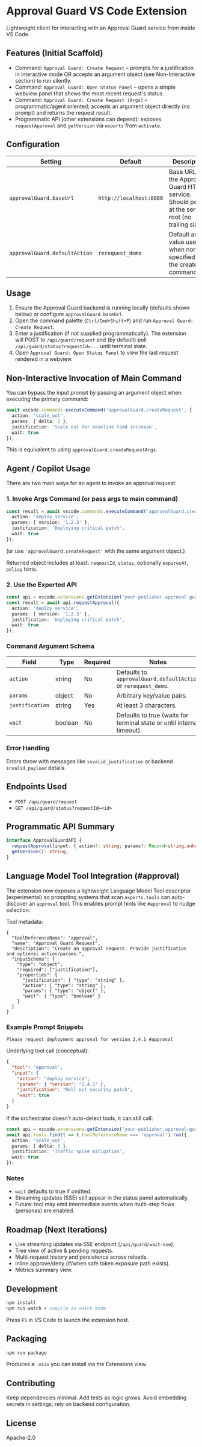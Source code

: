 # Approval Guard VS Code Extension

Lightweight client for interacting with an Approval Guard service from inside VS Code.

## Features (Initial Scaffold)
- Command: `Approval Guard: Create Request` – prompts for a justification in interactive mode OR accepts an argument object (see Non-Interactive section) to run silently.
- Command: `Approval Guard: Open Status Panel` – opens a simple webview panel that shows the most recent request's status.
- Command: `Approval Guard: Create Request (Args)` – programmatic/agent oriented; accepts an argument object directly (no prompt) and returns the request result.
- Programmatic API (other extensions can depend): exposes `requestApproval` and `getVersion` via `exports` from `activate`.

## Configuration
| Setting | Default | Description |
|---------|---------|-------------|
| `approvalGuard.baseUrl` | `http://localhost:8080` | Base URL of the Approval Guard HTTP service. Should point at the server root (no trailing slash). |
| `approvalGuard.defaultAction` | `rerequest_demo` | Default action value used when none specified in the create command/API. |

## Usage
1. Ensure the Approval Guard backend is running locally (defaults shown below) or configure `approvalGuard.baseUrl`.
2. Open the command palette (`Ctrl/Cmd+Shift+P`) and run `Approval Guard: Create Request`.
3. Enter a justification (if not supplied programmatically). The extension will POST to `/api/guard/request` and (by default) poll `/api/guard/status?requestId=...` until terminal state.
4. Open `Approval Guard: Open Status Panel` to view the last request rendered in a webview.

## Non-Interactive Invocation of Main Command
You can bypass the input prompt by passing an argument object when executing the primary command:
```ts
await vscode.commands.executeCommand('approvalGuard.createRequest', {
  action: 'scale_out',
  params: { delta: 2 },
  justification: 'Scale out for baseline load increase',
  wait: true
});
```
This is equivalent to using `approvalGuard.createRequestArgs`.

## Agent / Copilot Usage
There are two main ways for an agent to invoke an approval request:

### 1. Invoke Args Command (or pass args to main command)
```ts
const result = await vscode.commands.executeCommand('approvalGuard.createRequestArgs', {
  action: 'deploy_service',
  params: { version: '1.2.3' },
  justification: 'Deploying critical patch',
  wait: true
});
```
(or use `'approvalGuard.createRequest'` with the same argument object.)

Returned object includes at least: `requestId`, `status`, optionally `expiresAt`, `policy` hints.

### 2. Use the Exported API
```ts
const api = vscode.extensions.getExtension('your-publisher.approval-guard')?.exports as import('./dist/extension').ApprovalGuardAPI;
const result = await api.requestApproval({
  action: 'deploy_service',
  params: { version: '1.2.3' },
  justification: 'Deploying critical patch',
  wait: true
});
```

### Command Argument Schema
| Field | Type | Required | Notes |
|-------|------|----------|-------|
| `action` | string | No | Defaults to `approvalGuard.defaultAction` or `rerequest_demo`. |
| `params` | object | No | Arbitrary key/value pairs. |
| `justification` | string | Yes | At least 3 characters. |
| `wait` | boolean | No | Defaults to true (waits for terminal state or until internal timeout). |

### Error Handling
Errors throw with messages like `invalid_justification` or backend `invalid_payload` details.

## Endpoints Used
- `POST /api/guard/request`
- `GET /api/guard/status?requestId=<id>`

## Programmatic API Summary
```ts
interface ApprovalGuardAPI {
  requestApproval(input: { action?: string; params?: Record<string,unknown>; justification: string; wait?: boolean }): Promise<any>;
  getVersion(): string;
}
```

## Language Model Tool Integration (#approval)

The extension now exposes a lightweight Language Model Tool descriptor (experimental) so prompting systems that scan `exports.tools` can auto-discover an `approval` tool. This enables prompt hints like `#approval` to nudge selection.

Tool metadata:
```jsonc
{
  "toolReferenceName": "approval",
  "name": "Approval Guard Request",
  "description": "Create an approval request. Provide justification and optional action/params.",
  "inputSchema": {
    "type": "object",
    "required": ["justification"],
    "properties": {
      "justification": { "type": "string" },
      "action": { "type": "string" },
      "params": { "type": "object" },
      "wait": { "type": "boolean" }
    }
  }
}
```

### Example Prompt Snippets
```
Please request deployment approval for version 2.4.1 #approval
```

Underlying tool call (conceptual):
```json
{
  "tool": "approval",
  "input": {
    "action": "deploy_service",
    "params": { "version": "2.4.1" },
    "justification": "Roll out security patch",
    "wait": true
  }
}
```

If the orchestrator doesn’t auto-detect tools, it can still call:
```ts
const api = vscode.extensions.getExtension('your-publisher.approval-guard')!.exports;
await api.tools.find(t => t.toolReferenceName === 'approval').run({
  action: 'scale_out',
  params: { delta: 3 },
  justification: 'Traffic spike mitigation',
  wait: true
});
```

### Notes
* `wait` defaults to true if omitted.
* Streaming updates (SSE) still appear in the status panel automatically.
* Future: tool may emit intermediate events when multi-step flows (personas) are enabled.

## Roadmap (Next Iterations)
- Live streaming updates via SSE endpoint (`/api/guard/wait-sse`).
- Tree view of active & pending requests.
- Multi-request history and persistence across reloads.
- Inline approve/deny (if/when safe token exposure path exists).
- Metrics summary view.

## Development
```bash
npm install
npm run watch # compile in watch mode
```
Press `F5` in VS Code to launch the extension host.

## Packaging
```bash
npm run package
```
Produces a `.vsix` you can install via the Extensions view.

## Contributing
Keep dependencies minimal. Add tests as logic grows. Avoid embedding secrets in settings; rely on backend configuration.

## License
Apache-2.0
